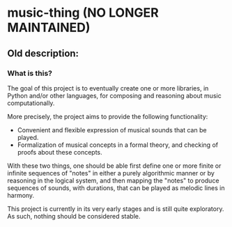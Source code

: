 # music-thing (NO LONGER MAINTAINED)

## Old description:

### What is this?
The goal of this project is to eventually create one or more libraries, in Python and/or other languages, for composing and reasoning about music computationally.

More precisely, the project aims to provide the following functionality:
* Convenient and flexible expression of musical sounds that can be played.
* Formalization of musical concepts in a formal theory, and checking of proofs about these concepts.

With these two things, one should be able first define one or more finite or infinite sequences of "notes" in either a purely algorithmic manner or by reasoning in the logical system, and then mapping the "notes" to produce sequences of sounds, with durations, that can be played as melodic lines in harmony.

This project is currently in its very early stages and is still quite exploratory.  As such, nothing should be considered stable.
